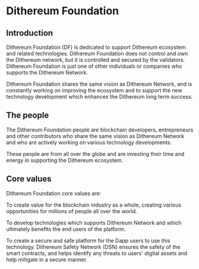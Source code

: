 # Dithereum Foundation


## Introduction
Dithereum Foundation (DF) is dedicated to support Dithereum ecosystem and related technologies. Dithereum Foundation does not control and own the Dithereum network, but it is controlled and secured by the validators. Dithereum Foundation is just one of other individuals or companies who supports the Dithereum Network.

Dithereum Foundation shares the same vision as Dithereum Network, and is constantly working on improving the ecosystem and to support the new technology development which enhances the Dithereum long term success.

## The people
​The Dithereum Foundation people are blockchain developers, entrepreneurs and other contributors who share the same vision as Dithereum Network and who are actively working on various technology developments.

These people are from all over the globe and are investing their time and energy in supporting the Dithereum ecosystem. 

## Core values
​Dithereum Foundation core values are:

To create value for the blockchain industry as a whole, creating various opportunities for millions of people all over the world.  

To develop technologies which supports Dithereum Network and which ultimately benefits the end users of the platform.

To create a secure and safe platform for the Dapp users to use this technology. Dithereum Safety Network (DSN) ensures the safety of the smart contracts, and helps identify any threats to users' digital assets and help mitigate in a secure manner.

